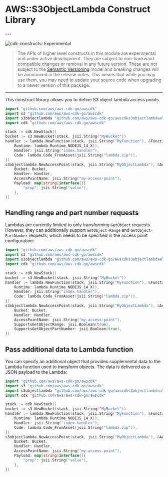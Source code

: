 # AWS::S3ObjectLambda Construct Library

<!--BEGIN STABILITY BANNER-->---


![cdk-constructs: Experimental](https://img.shields.io/badge/cdk--constructs-experimental-important.svg?style=for-the-badge)

> The APIs of higher level constructs in this module are experimental and under active development.
> They are subject to non-backward compatible changes or removal in any future version. These are
> not subject to the [Semantic Versioning](https://semver.org/) model and breaking changes will be
> announced in the release notes. This means that while you may use them, you may need to update
> your source code when upgrading to a newer version of this package.

---
<!--END STABILITY BANNER-->

This construct library allows you to define S3 object lambda access points.

```go
import "github.com/aws/aws-cdk-go/awscdk"
import s3 "github.com/aws/aws-cdk-go/awscdk"
import s3objectlambda "github.com/aws/aws-cdk-go/awscdks3objectlambdaalpha"
import cdk "github.com/aws/aws-cdk-go/awscdk"

stack := cdk.NewStack()
bucket := s3.NewBucket(stack, jsii.String("MyBucket"))
handler := lambda.NewFunction(stack, jsii.String("MyFunction"), &FunctionProps{
	Runtime: lambda.Runtime_NODEJS_14_X(),
	Handler: jsii.String("index.handler"),
	Code: lambda.Code_FromAsset(jsii.String("lambda.zip")),
})
s3objectlambda.NewAccessPoint(stack, jsii.String("MyObjectLambda"), &AccessPointProps{
	Bucket: Bucket,
	Handler: Handler,
	AccessPointName: jsii.String("my-access-point"),
	Payload: map[string]interface{}{
		"prop": jsii.String("value"),
	},
})
```

## Handling range and part number requests

Lambdas are currently limited to only transforming `GetObject` requests. However, they can additionally support `GetObject-Range` and `GetObject-PartNumber` requests, which needs to be specified in the access point configuration:

```go
import "github.com/aws/aws-cdk-go/awscdk"
import s3 "github.com/aws/aws-cdk-go/awscdk"
import s3objectlambda "github.com/aws/aws-cdk-go/awscdks3objectlambdaalpha"
import cdk "github.com/aws/aws-cdk-go/awscdk"

stack := cdk.NewStack()
bucket := s3.NewBucket(stack, jsii.String("MyBucket"))
handler := lambda.NewFunction(stack, jsii.String("MyFunction"), &FunctionProps{
	Runtime: lambda.Runtime_NODEJS_14_X(),
	Handler: jsii.String("index.handler"),
	Code: lambda.Code_FromAsset(jsii.String("lambda.zip")),
})
s3objectlambda.NewAccessPoint(stack, jsii.String("MyObjectLambda"), &AccessPointProps{
	Bucket: Bucket,
	Handler: Handler,
	AccessPointName: jsii.String("my-access-point"),
	SupportsGetObjectRange: jsii.Boolean(true),
	SupportsGetObjectPartNumber: jsii.Boolean(true),
})
```

## Pass additional data to Lambda function

You can specify an additional object that provides supplemental data to the Lambda function used to transform objects. The data is delivered as a JSON payload to the Lambda:

```go
import "github.com/aws/aws-cdk-go/awscdk"
import s3 "github.com/aws/aws-cdk-go/awscdk"
import s3objectlambda "github.com/aws/aws-cdk-go/awscdks3objectlambdaalpha"
import cdk "github.com/aws/aws-cdk-go/awscdk"

stack := cdk.NewStack()
bucket := s3.NewBucket(stack, jsii.String("MyBucket"))
handler := lambda.NewFunction(stack, jsii.String("MyFunction"), &FunctionProps{
	Runtime: lambda.Runtime_NODEJS_14_X(),
	Handler: jsii.String("index.handler"),
	Code: lambda.Code_FromAsset(jsii.String("lambda.zip")),
})
s3objectlambda.NewAccessPoint(stack, jsii.String("MyObjectLambda"), &AccessPointProps{
	Bucket: Bucket,
	Handler: Handler,
	AccessPointName: jsii.String("my-access-point"),
	Payload: map[string]interface{}{
		"prop": jsii.String("value"),
	},
})
```
